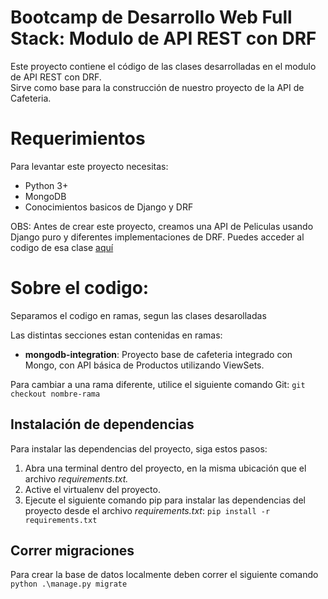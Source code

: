 # Bootcamp de Desarrollo Web Full Stack: Modulo de API REST con DRF 
Este proyecto contiene el código de las clases desarrolladas en el modulo de API REST con DRF.  
Sirve como base para la construcción de nuestro proyecto de la API de Cafeteria.

# Requerimientos
Para levantar este proyecto necesitas:
- Python 3+
- MongoDB
- Conocimientos basicos de Django y DRF

 OBS: Antes de crear este proyecto, creamos una API de Peliculas usando Django puro y diferentes implementaciones de DRF. Puedes acceder al codigo de esa clase [aquí](https://github.com/mauri-medina/drf_bootcamp)

# Sobre el codigo:
Separamos el codigo en ramas, segun las clases desarolladas

Las distintas secciones estan contenidas en ramas:
- **mongodb-integration**: Proyecto base de cafeteria integrado con Mongo, con API básica de Productos utilizando ViewSets.
  
Para cambiar a una rama diferente, utilice el siguiente comando Git:
`git checkout nombre-rama  `

## Instalación de dependencias
Para instalar las dependencias del proyecto, siga estos pasos:
1. Abra una terminal dentro del proyecto, en la misma ubicación que el archivo *requirements.txt.*
2. Active el virtualenv del proyecto.
2. Ejecute el siguiente comando pip para instalar las dependencias del proyecto desde el archivo *requirements.txt*:
`pip install -r requirements.txt`

## Correr migraciones
Para crear la base de datos localmente deben correr el siguiente comando
`python .\manage.py migrate`